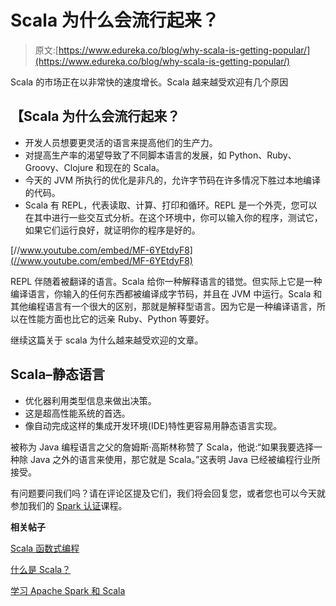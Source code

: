 # Scala 为什么会流行起来？

> 原文:[https://www.edureka.co/blog/why-scala-is-getting-popular/](https://www.edureka.co/blog/why-scala-is-getting-popular/)

Scala 的市场正在以非常快的速度增长。Scala 越来越受欢迎有几个原因

## 【Scala 为什么会流行起来？

*   开发人员想要更灵活的语言来提高他们的生产力。
*   对提高生产率的渴望导致了不同脚本语言的发展，如 Python、Ruby、Groovy、Clojure 和现在的 Scala。
*   今天的 JVM 所执行的优化是非凡的，允许字节码在许多情况下胜过本地编译的代码。
*   Scala 有 REPL，代表读取、计算、打印和循环。REPL 是一个外壳，您可以在其中进行一些交互式分析。在这个环境中，你可以输入你的程序，测试它，如果它们运行良好，就证明你的程序是好的。

[//www.youtube.com/embed/MF-6YEtdyF8](//www.youtube.com/embed/MF-6YEtdyF8)

REPL 伴随着被翻译的语言。Scala 给你一种解释语言的错觉。但实际上它是一种编译语言，你输入的任何东西都被编译成字节码，并且在 JVM 中运行。Scala 和其他编程语言有一个很大的区别，那就是解释型语言。因为它是一种编译语言，所以在性能方面也比它的远亲 Ruby、Python 等要好。

继续这篇关于 scala 为什么越来越受欢迎的文章。

## **Scala–静态语言**

*   优化器利用类型信息来做出决策。
*   这是超高性能系统的首选。
*   像自动完成这样的集成开发环境(IDE)特性更容易用静态语言实现。

被称为 Java 编程语言之父的詹姆斯·高斯林称赞了 Scala，他说:“如果我要选择一种除 Java 之外的语言来使用，那它就是 Scala。”这表明 Java 已经被编程行业所接受。

有问题要问我们吗？请在评论区提及它们，我们将会回复您，或者您也可以今天就参加我们的 [Spark 认证](https://www.edureka.co/apache-spark-scala-certification-training)课程。

**相关帖子**

[Scala 函数式编程](https://www.edureka.co/blog/scala-functional-programming/ "Scala Functional Programming")

[什么是 Scala？](https://www.edureka.co/blog/what_is_scala/ "What is Scala")

[学习 Apache Spark 和 Scala](https://www.edureka.co/apache-spark-scala-training "Learn Apache Spark and Scala")